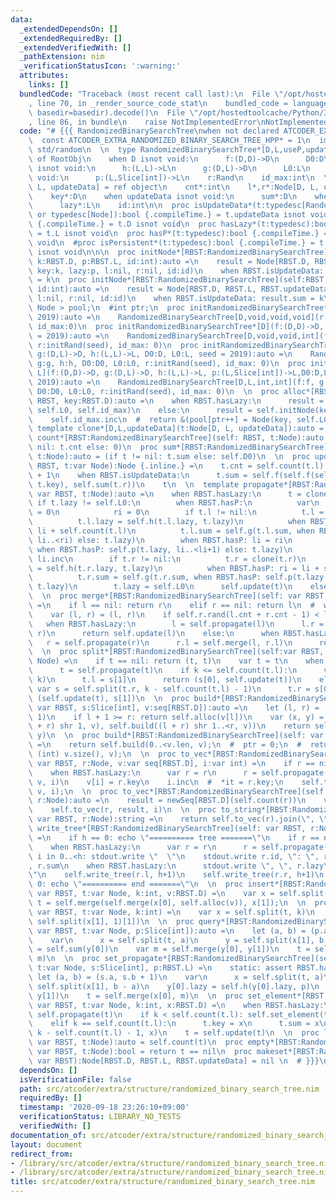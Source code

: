 ```yaml
---
data:
  _extendedDependsOn: []
  _extendedRequiredBy: []
  _extendedVerifiedWith: []
  _pathExtension: nim
  _verificationStatusIcon: ':warning:'
  attributes:
    links: []
  bundledCode: "Traceback (most recent call last):\n  File \"/opt/hostedtoolcache/Python/3.8.5/x64/lib/python3.8/site-packages/onlinejudge_verify/documentation/build.py\"\
    , line 70, in _render_source_code_stat\n    bundled_code = language.bundle(stat.path,\
    \ basedir=basedir).decode()\n  File \"/opt/hostedtoolcache/Python/3.8.5/x64/lib/python3.8/site-packages/onlinejudge_verify/languages/nim.py\"\
    , line 86, in bundle\n    raise NotImplementedError\nNotImplementedError\n"
  code: "# {{{ RandomizedBinarySearchTree\nwhen not declared ATCODER_EXTRA_RANDOMIZED_BINARY_SEARCH_TREE_HPP:\n\
    \  const ATCODER_EXTRA_RANDOMIZED_BINARY_SEARCH_TREE_HPP* = 1\n  import std/sugar,\
    \ std/random\n  \n  type RandomizedBinarySearchTree*[D,L,useP,updateData] = object\
    \ of RootObj\n    when D isnot void:\n      f:(D,D)->D\n      D0:D\n    when L\
    \ isnot void:\n      h:(L,L)->L\n      g:(D,L)->D\n      L0:L\n    when useP isnot\
    \ void:\n      p:(L,Slice[int])->L\n    r:Rand\n    id_max:int\n  \n  type Node*[D,\
    \ L, updateData] = ref object\n    cnt*:int\n    l*,r*:Node[D, L, updateData]\n\
    \    key*:D\n    when updateData isnot void:\n      sum*:D\n    when L isnot void:\n\
    \      lazy*:L\n    id:int\n\n  proc isUpdateData*(t:typedesc[RandomizedBinarySearchTree]\
    \ or typedesc[Node]):bool {.compileTime.} = t.updateData isnot void\n  #proc hasData*(t:typedesc):bool\
    \ {.compileTime.} = t.D isnot void\n  proc hasLazy*(t:typedesc):bool {.compileTime.}\
    \ = t.L isnot void\n  proc hasP*(t:typedesc):bool {.compileTime.} = t.useP isnot\
    \ void\n  #proc isPersistent*(t:typedesc):bool {.compileTime.} = t.Persistent\
    \ isnot void\n\n\n  proc initNode*[RBST:RandomizedBinarySearchTree](self:RBST,\
    \ k:RBST.D, p:RBST.L, id:int):auto =\n    result = Node[RBST.D, RBST.L, RBST.updateData](cnt:1,\
    \ key:k, lazy:p, l:nil, r:nil, id:id)\n    when RBST.isUpdateData: result.sum\
    \ = k\n  proc initNode*[RBST:RandomizedBinarySearchTree](self:RBST, k:RBST.D,\
    \ id:int):auto =\n    result = Node[RBST.D, RBST.L, RBST.updateData](cnt:1, key:k,\
    \ l:nil, r:nil, id:id)\n    when RBST.isUpdateData: result.sum = k\n  \n  #vector<\
    \ Node > pool;\n  #int ptr;\n  proc initRandomizedBinarySearchTree*[D](seed =\
    \ 2019):auto =\n    RandomizedBinarySearchTree[D,void,void,void](r:initRand(seed),\
    \ id_max:0)\n  proc initRandomizedBinarySearchTree*[D](f:(D,D)->D, D0:D, seed\
    \ = 2019):auto =\n    RandomizedBinarySearchTree[D,void,void,int](f:f, D0:D0,\
    \ r:initRand(seed), id_max: 0)\n  proc initRandomizedBinarySearchTree*[D,L](f:(D,D)->D,\
    \ g:(D,L)->D, h:(L,L)->L, D0:D, L0:L, seed = 2019):auto =\n    RandomizedBinarySearchTree[D,L,void,int](f:f,\
    \ g:g, h:h, D0:D0, L0:L0, r:initRand(seed), id_max: 0)\n  proc initRandomizedBinarySearchTree*[D,\
    \ L](f:(D,D)->D, g:(D,L)->D, h:(L,L)->L, p:(L,Slice[int])->L,D0:D,L0:L,seed =\
    \ 2019):auto =\n    RandomizedBinarySearchTree[D,L,int,int](f:f, g:g, h:h, p:p,\
    \ D0:D0, L0:L0, r:initRand(seed), id_max: 0)\n  \n  proc alloc*[RBST](self: var\
    \ RBST, key:RBST.D):auto =\n    when RBST.hasLazy:\n      result = self.initNode(key,\
    \ self.L0, self.id_max)\n    else:\n      result = self.initNode(key, self.id_max)\n\
    \    self.id_max.inc\n  #  return &(pool[ptr++] = Node(key, self.L0));\n  \n \
    \ template clone*[D,L,updateData](t:Node[D, L, updateData]):auto = t\n  \n  proc\
    \ count*[RBST:RandomizedBinarySearchTree](self: RBST, t:Node):auto = (if t !=\
    \ nil: t.cnt else: 0)\n  proc sum*[RBST:RandomizedBinarySearchTree](self: RBST,\
    \ t:Node):auto = (if t != nil: t.sum else: self.D0)\n  \n  proc update*[RBST:RandomizedBinarySearchTree](self:\
    \ RBST, t:var Node):Node {.inline.} =\n    t.cnt = self.count(t.l) + self.count(t.r)\
    \ + 1\n    when RBST.isUpdateData:\n      t.sum = self.f(self.f(self.sum(t.l),\
    \ t.key), self.sum(t.r))\n    t\n  \n  template propagate*[RBST:RandomizedBinarySearchTree](self:\
    \ var RBST, t:Node):auto =\n    when RBST.hasLazy:\n      t = clone(t)\n     \
    \ if t.lazy != self.L0:\n        when RBST.hasP:\n          var\n            li\
    \ = 0\n            ri = 0\n        if t.l != nil:\n          t.l = clone(t.l)\n\
    \          t.l.lazy = self.h(t.l.lazy, t.lazy)\n          when RBST.hasP: ri =\
    \ li + self.count(t.l)\n          t.l.sum = self.g(t.l.sum, when RBST.hasP: self.p(t.lazy,\
    \ li..<ri) else: t.lazy)\n        when RBST.hasP: li = ri\n        t.key = self.g(t.key,\
    \ when RBST.hasP: self.p(t.lazy, li..<li+1) else: t.lazy)\n        when RBST.hasP:\
    \ li.inc\n        if t.r != nil:\n          t.r = clone(t.r)\n          t.r.lazy\
    \ = self.h(t.r.lazy, t.lazy)\n          when RBST.hasP: ri = li + self.count(t.r)\n\
    \          t.r.sum = self.g(t.r.sum, when RBST.hasP: self.p(t.lazy, li..<ri) else:\
    \ t.lazy)\n        t.lazy = self.L0\n      self.update(t)\n    else:\n      t\n\
    \  \n  proc merge*[RBST:RandomizedBinarySearchTree](self: var RBST, l, r:Node):auto\
    \ =\n    if l == nil: return r\n    elif r == nil: return l\n  #  when RBST.hasLazy:\n\
    \    var (l, r) = (l, r)\n    if self.r.rand(l.cnt + r.cnt - 1) < l.cnt:\n   \
    \   when RBST.hasLazy:\n        l = self.propagate(l)\n      l.r = self.merge(l.r,\
    \ r)\n      return self.update(l)\n    else:\n      when RBST.hasLazy:\n     \
    \   r = self.propagate(r)\n      r.l = self.merge(l, r.l)\n      return self.update(r)\n\
    \  \n  proc split*[RBST:RandomizedBinarySearchTree](self:var RBST, t:Node, k:int):(Node,\
    \ Node) =\n    if t == nil: return (t, t)\n    var t = t\n    when RBST.hasLazy:\n\
    \      t = self.propagate(t)\n    if k <= self.count(t.l):\n      var s = self.split(t.l,\
    \ k)\n      t.l = s[1]\n      return (s[0], self.update(t))\n    else:\n     \
    \ var s = self.split(t.r, k - self.count(t.l) - 1)\n      t.r = s[0]\n      return\
    \ (self.update(t), s[1])\n  \n  proc build*[RBST:RandomizedBinarySearchTree](self:\
    \ var RBST, s:Slice[int], v:seq[RBST.D]):auto =\n    let (l, r) = (s.a, s.b +\
    \ 1)\n    if l + 1 >= r: return self.alloc(v[l])\n    var (x, y) = (self.build(l..<(l\
    \ + r) shr 1, v), self.build((l + r) shr 1..<r, v))\n    return self.merge(x,\
    \ y)\n  \n  proc build*[RBST:RandomizedBinarySearchTree](self: var RBST, v:seq[RBST.D]):auto\
    \ =\n    return self.build(0..<v.len, v);\n  #  ptr = 0;\n  #  return build(0,\
    \ (int) v.size(), v);\n  \n  proc to_vec*[RBST:RandomizedBinarySearchTree](self:\
    \ var RBST, r:Node, v:var seq[RBST.D], i:var int) =\n    if r == nil: return\n\
    \    when RBST.hasLazy:\n      var r = r\n      r = self.propagate(r)\n    self.to_vec(r.l,\
    \ v, i)\n    v[i] = r.key\n    i.inc\n  #  *it = r.key;\n    self.to_vec(r.r,\
    \ v, i);\n  \n  proc to_vec*[RBST:RandomizedBinarySearchTree](self: var RBST,\
    \ r:Node):auto =\n    result = newSeq[RBST.D](self.count(r))\n    var i = 0\n\
    \    self.to_vec(r, result, i)\n  \n  proc to_string*[RBST:RandomizedBinarySearchTree](self:\
    \ var RBST, r:Node):string =\n    return self.to_vec(r).join(\", \")\n  \n  proc\
    \ write_tree*[RBST:RandomizedBinarySearchTree](self: var RBST, r:Node, h = 0)\
    \ =\n    if h == 0: echo \"========== tree =======\"\n    if r == nil: return\n\
    \    when RBST.hasLazy:\n      var r = r\n      r = self.propagate(r)\n    for\
    \ i in 0..<h: stdout.write \"  \"\n    stdout.write r.id, \": \", r.key, \", \"\
    , r.sum\n    when RBST.hasLazy:\n      stdout.write \", \", r.lazy\n    echo \"\
    \"\n    self.write_tree(r.l, h+1)\n    self.write_tree(r.r, h+1)\n    if h ==\
    \ 0: echo \"========== end =======\"\n  \n  proc insert*[RBST:RandomizedBinarySearchTree](self:\
    \ var RBST, t:var Node, k:int, v:RBST.D) =\n    var x = self.split(t, k)\n   \
    \ t = self.merge(self.merge(x[0], self.alloc(v)), x[1]);\n  \n  proc erase*[RBST:RandomizedBinarySearchTree](self:\
    \ var RBST, t:var Node, k:int) =\n    var x = self.split(t, k)\n    t = self.merge(x[0],\
    \ self.split(x[1], 1)[1])\n  \n  proc query*[RBST:RandomizedBinarySearchTree](self:\
    \ var RBST, t:var Node, p:Slice[int]):auto =\n    let (a, b) = (p.a, p.b + 1)\n\
    \    var\n      x = self.split(t, a)\n      y = self.split(x[1], b - a)\n    result\
    \ = self.sum(y[0])\n    var m = self.merge(y[0], y[1])\n    t = self.merge(x[0],\
    \ m)\n  \n  proc set_propagate*[RBST:RandomizedBinarySearchTree](self:var RBST,\
    \ t:var Node, s:Slice[int], p:RBST.L) =\n    static: assert RBST.hasLazy\n   \
    \ let (a, b) = (s.a, s.b + 1)\n    var\n      x = self.split(t, a)\n      y =\
    \ self.split(x[1], b - a)\n    y[0].lazy = self.h(y[0].lazy, p)\n    var m = self.merge(self.propagate(y[0]),\
    \ y[1])\n    t = self.merge(x[0], m)\n  \n  proc set_element*[RBST:RandomizedBinarySearchTree](self:\
    \ var RBST, t:var Node, k:int, x:RBST.D) =\n    when RBST.hasLazy:\n      t =\
    \ self.propagate(t)\n    if k < self.count(t.l): self.set_element(t.l, k, x)\n\
    \    elif k == self.count(t.l):\n      t.key = x\n      t.sum = x\n    else: self.set_element(t.r,\
    \ k - self.count(t.l) - 1, x)\n    t = self.update(t)\n  \n  proc len*[RBST:RandomizedBinarySearchTree](self:\
    \ var RBST, t:Node):auto = self.count(t)\n  proc empty*[RBST:RandomizedBinarySearchTree](self:\
    \ var RBST, t:Node):bool = return t == nil\n  proc makeset*[RBST:RandomizedBinarySearchTree](self:\
    \ var RBST):Node[RBST.D, RBST.L, RBST.updateData] = nil \n  # }}}\n"
  dependsOn: []
  isVerificationFile: false
  path: src/atcoder/extra/structure/randomized_binary_search_tree.nim
  requiredBy: []
  timestamp: '2020-09-18 23:26:10+09:00'
  verificationStatus: LIBRARY_NO_TESTS
  verifiedWith: []
documentation_of: src/atcoder/extra/structure/randomized_binary_search_tree.nim
layout: document
redirect_from:
- /library/src/atcoder/extra/structure/randomized_binary_search_tree.nim
- /library/src/atcoder/extra/structure/randomized_binary_search_tree.nim.html
title: src/atcoder/extra/structure/randomized_binary_search_tree.nim
---
```

